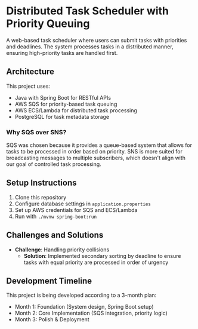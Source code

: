 # Distributed Task Scheduler with Priority Queuing 

A web-based task scheduler where users can submit tasks with priorities and deadlines. The system processes tasks in a distributed manner, ensuring high-priority tasks are handled first.

## Architecture

This project uses:
- Java with Spring Boot for RESTful APIs
- AWS SQS for priority-based task queuing
- AWS ECS/Lambda for distributed task processing
- PostgreSQL for task metadata storage

### Why SQS over SNS?
SQS was chosen because it provides a queue-based system that allows for tasks to be processed in order based on priority. SNS is more suited for broadcasting messages to multiple subscribers, which doesn't align with our goal of controlled task processing.

## Setup Instructions

1. Clone this repository
2. Configure database settings in `application.properties`
3. Set up AWS credentials for SQS and ECS/Lambda
4. Run with `./mvnw spring-boot:run`

## Challenges and Solutions

* **Challenge**: Handling priority collisions
  * **Solution**: Implemented secondary sorting by deadline to ensure tasks with equal priority are processed in order of urgency

## Development Timeline

This project is being developed according to a 3-month plan:
- Month 1: Foundation (System design, Spring Boot setup)
- Month 2: Core Implementation (SQS integration, priority logic)
- Month 3: Polish & Deployment

